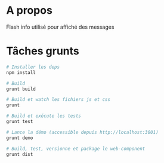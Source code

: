 # A propos

Flash info utilisé pour affiché des messages

# Tâches grunts

```bash
# Installer les deps
npm install	

# Build
grunt build	    

# Build et watch les fichiers js et css
grunt     	    

# Build et exécute les tests
grunt test      

# Lance la démo (accessible depuis http://localhost:3001)
grunt demo   

# Build, test, versionne et package le web-component
grunt dist      
```
